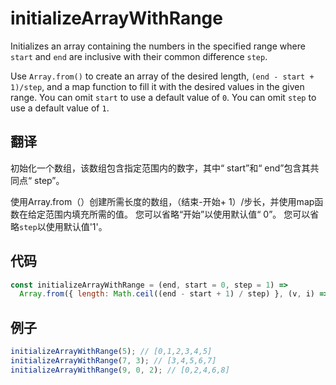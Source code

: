 # initializeArrayWithRange

Initializes an array containing the numbers in the specified range where `start` and `end` are inclusive with their common difference `step`.

Use `Array.from()` to create an array of the desired length, `(end - start + 1)/step`, and a map function to fill it with the desired values in the given range.
You can omit `start` to use a default value of `0`.
You can omit `step` to use a default value of `1`.

## 翻译

初始化一个数组，该数组包含指定范围内的数字，其中“ start”和“ end”包含其共同点“ step”。

使用Array.from（）创建所需长度的数组，（结束-开始+ 1）/步长，并使用map函数在给定范围内填充所需的值。
您可以省略“开始”以使用默认值“ 0”。
您可以省略`step`以使用默认值'1'。

## 代码

```js
const initializeArrayWithRange = (end, start = 0, step = 1) =>
  Array.from({ length: Math.ceil((end - start + 1) / step) }, (v, i) => i * step + start);
```

## 例子

```js
initializeArrayWithRange(5); // [0,1,2,3,4,5]
initializeArrayWithRange(7, 3); // [3,4,5,6,7]
initializeArrayWithRange(9, 0, 2); // [0,2,4,6,8]
```
